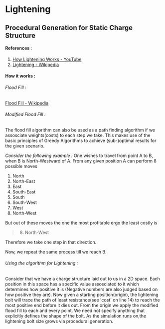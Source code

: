 # Lightening

## Procedural Generation for Static Charge Structure

#### References : 
1. [How Lightening Works - YouTube](https://youtu.be/h-0gNl5f4BU)
2. [Lightening - Wikipedia](https://en.wikipedia.org/wiki/Lightning)

#### How it works : 
###### Flood Fill : 
  [Flood Fill - Wikipedia](https://en.wikipedia.org/wiki/Flood_fill)
  
###### Modified Flood Fill : 
  The flood fill algorithm can also be used as a path finding algorithm if we assosciate weights(costs) to each step we take.
  This makes use of the basic principles of Greedy Algorithms to achieve (sub-)optimal results for the given scenario.
  
  *Consider the following example :*
  One wishes to travel from point A to B, when B is North-Westward of A.
  From any given position A can perform 8 possible moves
  1. North
  2. North-East
  3. East
  4. South-East
  5. South
  6. South-West
  7. West
  8. North-West
  
  But out of these moves the one the most profitable ergo the least costly is 
  >8. North-West
  
  Therefore we take one step in that direction.
  
  Now, we repeat the same process till we reach B.
  
###### Using the algorithm for Lightening :
  Consider that we have a charge structure laid out to us in a 2D space.
  Each position in this space has a specific value assosciated to it which determines how positive it is (Negative numbers are also judged based on how positive they are).
  Now given a starting position(origin), the lightening bolt will trace the path of least resistance(see 'cost' on line 14) to reach the most positive end before it dies out.
  From the origin we apply the modified flood fill to each and every point.
  We need not specify anything that explicitly defines the shape of the bolt.
  As the simulation runs on,the lightening bolt size grows via procedural generation.


